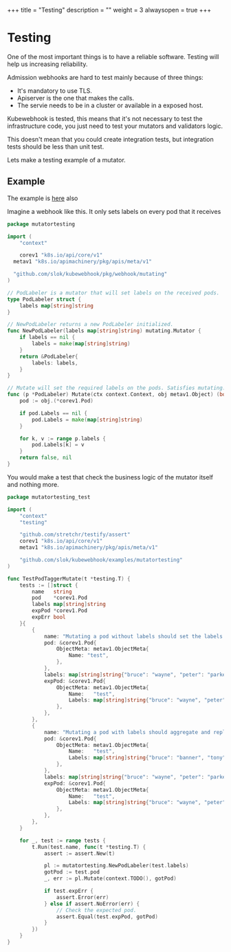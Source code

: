 +++
title = "Testing"
description = ""
weight = 3
alwaysopen = true
+++

# Testing

One of the most important things is to have a reliable software. Testing will help us increasing reliability.

Admission webhooks are hard to test mainly because of three things:

- It's mandatory to use TLS.
- Apiserver is the one that makes the calls.
- The servie needs to be in a cluster or available in a exposed host.

Kubewebhook is tested, this means that it's not necessary to test the infrastructure code, you just need to test your mutators and validators logic.

This doesn't mean that you could create integration tests, but integration tests should be less than unit test.

Lets make a testing example of a mutator.

## Example

The example is [here][test-example-url] also

Imagine a webhook like this. It only sets labels on every pod that it receives

```go
package mutatortesting

import (
	"context"

	corev1 "k8s.io/api/core/v1"
  metav1 "k8s.io/apimachinery/pkg/apis/meta/v1"

  "github.com/slok/kubewebhook/pkg/webhook/mutating"
)

// PodLabeler is a mutator that will set labels on the received pods.
type PodLabeler struct {
	labels map[string]string
}

// NewPodLabeler returns a new PodLabeler initialized.
func NewPodLabeler(labels map[string]string) mutating.Mutator {
	if labels == nil {
		labels = make(map[string]string)
	}
	return &PodLabeler{
		labels: labels,
	}
}

// Mutate will set the required labels on the pods. Satisfies mutating.Mutator interface.
func (p *PodLabeler) Mutate(ctx context.Context, obj metav1.Object) (bool, error) {
	pod := obj.(*corev1.Pod)

	if pod.Labels == nil {
		pod.Labels = make(map[string]string)
	}

	for k, v := range p.labels {
		pod.Labels[k] = v
	}
	return false, nil
}
```

You would make a test that check the business logic of the mutator itself and nothing more.

```go
package mutatortesting_test

import (
	"context"
	"testing"

	"github.com/stretchr/testify/assert"
	corev1 "k8s.io/api/core/v1"
	metav1 "k8s.io/apimachinery/pkg/apis/meta/v1"

	"github.com/slok/kubewebhook/examples/mutatortesting"
)

func TestPodTaggerMutate(t *testing.T) {
	tests := []struct {
		name   string
		pod    *corev1.Pod
		labels map[string]string
		expPod *corev1.Pod
		expErr bool
	}{
		{
			name: "Mutating a pod without labels should set the labels correctly.",
			pod: &corev1.Pod{
				ObjectMeta: metav1.ObjectMeta{
					Name: "test",
				},
			},
			labels: map[string]string{"bruce": "wayne", "peter": "parker"},
			expPod: &corev1.Pod{
				ObjectMeta: metav1.ObjectMeta{
					Name:   "test",
					Labels: map[string]string{"bruce": "wayne", "peter": "parker"},
				},
			},
		},
		{
			name: "Mutating a pod with labels should aggregate and replace the labels with the existing ones.",
			pod: &corev1.Pod{
				ObjectMeta: metav1.ObjectMeta{
					Name:   "test",
					Labels: map[string]string{"bruce": "banner", "tony": "stark"},
				},
			},
			labels: map[string]string{"bruce": "wayne", "peter": "parker"},
			expPod: &corev1.Pod{
				ObjectMeta: metav1.ObjectMeta{
					Name:   "test",
					Labels: map[string]string{"bruce": "wayne", "peter": "parker", "tony": "stark"},
				},
			},
		},
	}

	for _, test := range tests {
		t.Run(test.name, func(t *testing.T) {
			assert := assert.New(t)

			pl := mutatortesting.NewPodLabeler(test.labels)
			gotPod := test.pod
			_, err := pl.Mutate(context.TODO(), gotPod)

			if test.expErr {
				assert.Error(err)
			} else if assert.NoError(err) {
				// Check the expected pod.
				assert.Equal(test.expPod, gotPod)
			}
		})
	}
}
```

[test-example-url]: https://github.com/slok/kubewebhook/tree/master/examples/mutatortesting
